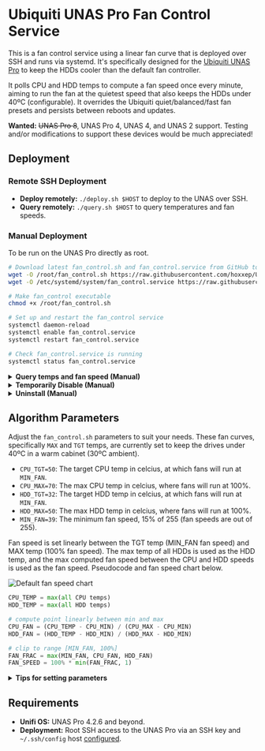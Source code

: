 # Ubiquiti UNAS Pro Fan Control Service

This is a fan control service using a linear fan curve that is deployed over SSH and runs via systemd. It's specifically designed for the [Ubiquiti UNAS Pro](https://ui.com/us/en/integrations/network-storage) to keep the HDDs cooler than the default fan controller.

It polls CPU and HDD temps to compute a fan speed once every minute, aiming to run the fan at the quietest speed that also keeps the HDDs under 40ºC (configurable). It overrides the Ubiquiti quiet/balanced/fast fan presets and persists between reboots and updates.

**Wanted:** ~~UNAS Pro 8~~, UNAS Pro 4, UNAS 4, and UNAS 2 support. Testing and/or modifications to support these devices would be much appreciated!

## Deployment

### Remote SSH Deployment

- **Deploy remotely:** `./deploy.sh $HOST` to deploy to the UNAS over SSH.
- **Query remotely:** `./query.sh $HOST` to query temperatures and fan speeds.

### Manual Deployment

To be run on the UNAS Pro directly as root.
```bash
# Download latest fan_control.sh and fan_control.service from GitHub to their destinations
wget -O /root/fan_control.sh https://raw.githubusercontent.com/hoxxep/UNAS-Pro-fan-control/refs/heads/main/fan_control.sh
wget -O /etc/systemd/system/fan_control.service https://raw.githubusercontent.com/hoxxep/UNAS-Pro-fan-control/refs/heads/main/fan_control.service

# Make fan_control executable
chmod +x /root/fan_control.sh

# Set up and restart the fan_control service
systemctl daemon-reload
systemctl enable fan_control.service
systemctl restart fan_control.service

# Check fan_control.service is running
systemctl status fan_control.service
```

<details>
<summary><strong>Query temps and fan speed (Manual)</strong></summary>

Simply run the `fan_control.sh` script to query current temperatures and computed fan speed.

```bash
/root/fan_control.sh
```

</details>

<details>
<summary><strong>Temporarily Disable (Manual)</strong></summary>

```bash
# stop service, will still start fan_control again on next reboot
systemctl stop fan_control.service

# stop and disable service, won't start fan_control on next reboot
systemctl disable fan_control.service
```

And you can re-enable with:

```bash
systemctl enable fan_control.service
systemctl start fan_control.service
```

</details>

<details>
<summary><strong>Uninstall (Manual)</strong></summary>

```bash
systemctl disable fan_control.service
rm /root/fan_control.sh
rm /etc/systemd/system/fan_control.service
systemctl daemon-reload
```

</details>

## Algorithm Parameters

Adjust the `fan_control.sh` parameters to suit your needs. These fan curves, specifically `MAX` and `TGT` temps, are currently set to keep the drives under 40ºC in a warm cabinet (30ºC ambient).

- `CPU_TGT=50`: The target CPU temp in celcius, at which fans will run at `MIN_FAN`.
- `CPU_MAX=70`: The max CPU temp in celcius, where fans will run at 100%.
- `HDD_TGT=32`: The target HDD temp in celcius, at which fans will run at `MIN_FAN`.
- `HDD_MAX=50`: The max HDD temp in celcius, where fans will run at 100%.
- `MIN_FAN=39`: The minimum fan speed, 15% of 255 (fan speeds are out of 255).

Fan speed is set linearly between the TGT temp (MIN_FAN fan speed) and MAX temp (100% fan speed). The max temp of all HDDs is used as the HDD temp, and the max computed fan speed between the CPU and HDD speeds is used as the fan speed. Pseudocode and fan speed chart below.

![Default fan speed chart](https://github.com/hoxxep/UNAS-Pro-fan-control/blob/main/CHART.png?raw=true)

```python
CPU_TEMP = max(all CPU temps)
HDD_TEMP = max(all HDD temps)

# compute point linearly between min and max
CPU_FAN = (CPU_TEMP - CPU_MIN) / (CPU_MAX - CPU_MIN)
HDD_FAN = (HDD_TEMP - HDD_MIN) / (HDD_MAX - HDD_MIN)

# clip to range [MIN_FAN, 100%]
FAN_FRAC = max(MIN_FAN, CPU_FAN, HDD_FAN)
FAN_SPEED = 100% * min(FAN_FRAC, 1)
```

<details>
<summary><strong>Tips for setting parameters</strong></summary>

Typically we leave the MAX variables fixed, and experiment with the TGT to find an ideal fan speed/noise/temperature trade off.

Set the HDD and CPU max temperatures where you would like to run the fans at 100%, where the system is definitely too hot. Then experiment with different HDD and CPU target (TGT) temperatures to where you would like to run the CPU at the minimum fan speed. **A lower TGT temperature will result in higher fan speeds** which should keep the system cooler.

Look out for which temperature is setting the fan speed. The HDD and CPU temps compute two separate fan curves, and the higher computed fan speed is chosen. The systemd service will check temperatures and set fan speeds once every minute.

#### Remote edit and redeploy
Adjust algorithm parameters in `fan_control.sh` remotely and redeploy remotely with `./deploy.sh $HOST`. Temperatures and computed fan speeds can be queried with `./query.sh $HOST`.

#### Manual edit and redeploy
Adjust algorithm parameters in `/root/fan_control.sh`, and then restart the systemd unit with:

```bash
systemctl daemon-reload
systemctl restart fan_control.service
```

Temperatures and fan speeds can be queried by running `/root/fan_control.sh` directly.

</details>

## Requirements

- **Unifi OS:** UNAS Pro 4.2.6 and beyond.
- **Deployment:** Root SSH access to the UNAS Pro via an SSH key and `~/.ssh/config` host [configured](https://goteleport.com/blog/how-to-set-up-ssh-keys/).
